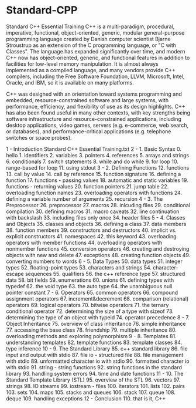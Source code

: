 # Standard-CPP
Standard C++ Essential Training
C++ is a multi-paradigm, procedural, imperative, functional, object-oriented, generic, modular general-purpose programming language created by Danish computer scientist Bjarne Stroustrup as an extension of the C programming language, or "C with Classes". The language has expanded significantly over time, and modern C++ now has object-oriented, generic, and functional features in addition to facilities for low-level memory manipulation. It is almost always implemented as a compiled language, and many vendors provide C++ compilers, including the Free Software Foundation, LLVM, Microsoft, Intel, Oracle, and IBM, so it is available on many platforms.

C++ was designed with an orientation toward systems programming and embedded, resource-constrained software and large systems, with performance, efficiency, and flexibility of use as its design highlights. C++ has also been found useful in many other contexts, with key strengths being software infrastructure and resource-constrained applications, including desktop applications, video games, servers (e.g. e-commerce, web search, or databases), and performance-critical applications (e.g. telephone switches or space probes).

1 - Introduction
	Standard C++ Essential Training.txt
2 - 1. Basic Syntax
	0. hello
	1. identifiers
	2. variables
	3. pointers
	4. references
	5. arrays and strings
	6. conditionals
	7. switch statements
	8. while and do while
	9. for loop
	10. range-based for loop
	11. using stdout
3 - 2. Defining Functions
	12. functions
	13. call by value
	14. call by reference
	15. function signature
	16. defining a function
	17. functions - passing values
	18. automatic and static variables
	19. functions - returning values
	20. function pointers
	21. jump table
	22. overloading function names
	23. overloading operators with functions
	24. defining a variable number of arguments
	25. recursion
4 - 3. The Preprocessor
	26. preprocessor
	27. macros
	28. inlcuding files
	29. conditional compilation
	30. defining macros
	31. macro caveats
	32. line continuation with backslash
	33. including files only once
	34. header files
5 - 4. Classes and Objects
	35. classes and objects
	36. defining a class
	37. data members
	38. function members
	39. constructors and destructors
	40. implicit vs. explicit constructors
	41. namespaces
	42. this keyword
	43. overloading operators with member functions
	44. overloading operators with nonmember functions
	45. conversion operators
	46. creating and destroying objects with new and delete
	47. exceptions
	48. creating function objects
	49. converting numbers to words
6 - 5. Data Types
	50. data types
	51. integer types
	52. floating-point types
	53. characters and strings
	54. character-escape sequences
	55. qualifiers
	56. the c++ reference type
	57. structured data
	58. bit fields
	59. enumerations
	60. unions
	61. defining types with typedef
	62. the void type
	63. the auto type
	64. the unambiguous null pointer constant
7 - 6. Operators
	65. common operators
	66. compound assignment operators
	67. increment&decrement
	68. comparison (relational) operators
	69. logical operators
	70. bitwise operators
	71. the ternary conditional operator
	72. determining the size of a type with sizeof
	73. determining the type of an object with typeid
	74. operator precedence
8 - 7. Object Inheritance
	75. overview of class inheritance
	76. simple inheritance
	77. accessing the base class
	78. friendship
	79. multiple inheritance
	80. overloading methods and exploring polymorphism
9 - 8. Templates
	81. understanding templates
	82. template functions
	83. template classes
	84. type inference
10 - 9. The Standard Library
	85. c++ standard library
	86. file input and output with stdio
	87. file io - structured file
	88. file management with stdio
	89. unformatted character io with stdio
	90. formatted character io with stdio
	91. string - string functions
	92. string functions in the standard library
	93. handling system errors
	94. time and date functions
11 - 10. The Standard Template Library (STL)
	95. overview of the STL
	96. vectors
	97. strings
	98. IO streams
	99. iostream - files
	100. iterators
	101. lists
	102. pairs
	103. sets
	104. maps
	105. stacks and queues
	106. stack
	107. queue
	108. deque
	109. handling exceptions
12 - Conclusion
	110. that is it, C++
  
